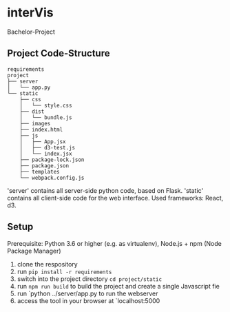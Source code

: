 # interVis
Bachelor-Project



## Project Code-Structure

```
requirements
project
├── server
│   └── app.py
└── static
    ├── css
    │   └── style.css
    ├── dist
    │   └── bundle.js
    ├── images
    ├── index.html
    ├── js
    │   ├── App.jsx
    │   ├── d3-test.js
    │   └── index.jsx
    ├── package-lock.json
    ├── package.json
    ├── templates
    └── webpack.config.js
```

'server' contains all server-side python code, based on Flask.
'static' contains all client-side code for the web interface. Used frameworks: React, d3.



## Setup

Prerequisite: Python 3.6 or higher (e.g. as virtualenv), Node.js + npm (Node Package Manager)

1. clone the respository
2. run `pip install -r requirements`
3. switch into the project directory `cd project/static`
4. run `npm run build` to build the project and create a single Javascript fie
5. run `python ../server/app.py to run the webserver
6. access the tool in your browser at `localhost:5000

